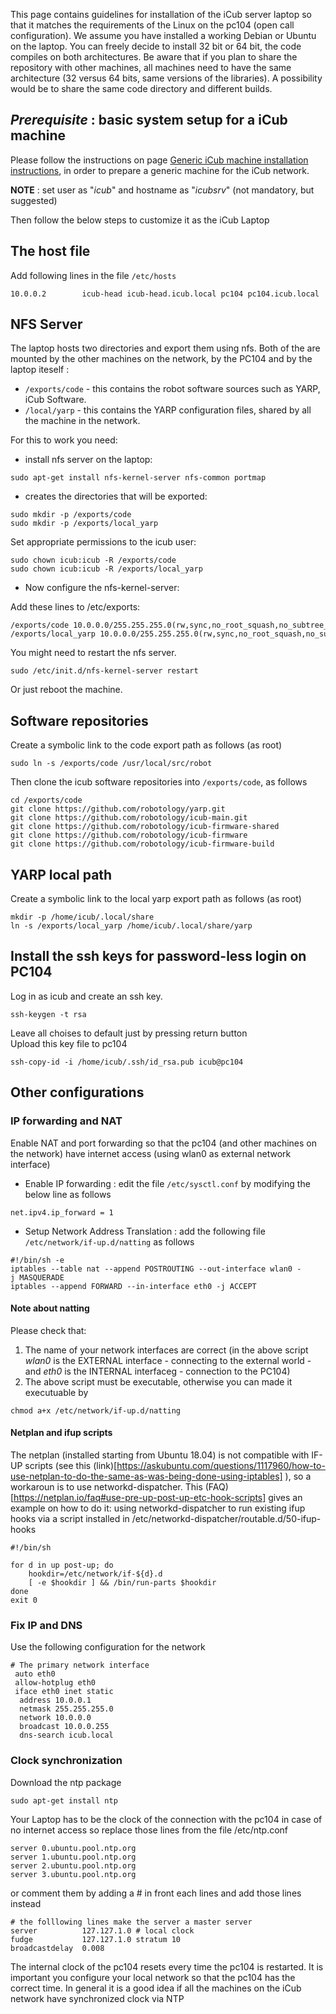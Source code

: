 This page contains guidelines for installation of the iCub server laptop so that it matches the requirements of the Linux on the pc104 (open call configuration).
We assume you have installed a working Debian or Ubuntu on the laptop.
You can freely decide to install 32 bit or 64 bit, the code compiles on both architectures. Be aware that if you plan to share the repository with other machines, all machines need to have the same architecture (32 versus 64 bits, same versions of the libraries). A possibility would be to share the same code directory and different builds.

*Prerequisite* : basic system setup for a iCub machine
------------------------------------------------------

Please follow the instructions on page [Generic iCub machine installation instructions](generic-machine.md), in order to prepare a generic machine for the iCub network.

**NOTE** : set user as "*icub*" and hostname as "*icubsrv*" (not mandatory, but suggested)

Then follow the below steps to customize it as the iCub Laptop

The host file
-------------

Add following lines in the file `/etc/hosts`

```
10.0.0.2        icub-head icub-head.icub.local pc104 pc104.icub.local
```

NFS Server
----------

The laptop hosts two directories and export them using nfs. Both of the are mounted by the other machines on the network, by the PC104 and by the laptop iteself :

-   `/exports/code` - this contains the robot software sources such as
    YARP, iCub Software.
-   `/local/yarp` - this contains the YARP configuration files, shared by all the machine in the network.

For this to work you need:

-   install nfs server on the laptop:

```
sudo apt-get install nfs-kernel-server nfs-common portmap
```

-   creates the directories that will be exported:

```
sudo mkdir -p /exports/code
sudo mkdir -p /exports/local_yarp
```

Set appropriate permissions to the icub user:

```
sudo chown icub:icub -R /exports/code
sudo chown icub:icub -R /exports/local_yarp
```

-   Now configure the nfs-kernel-server:

Add these lines to /etc/exports:

```
/exports/code 10.0.0.0/255.255.255.0(rw,sync,no_root_squash,no_subtree_check)
/exports/local_yarp 10.0.0.0/255.255.255.0(rw,sync,no_root_squash,no_subtree_check)
```

You might need to restart the nfs server.

```
sudo /etc/init.d/nfs-kernel-server restart
```

Or just reboot the machine.

Software repositories
---------------------

Create a symbolic link to the code export path as follows (as root)

```
sudo ln -s /exports/code /usr/local/src/robot
```

Then clone the icub software repositories into `/exports/code`, as follows

```
cd /exports/code
git clone https://github.com/robotology/yarp.git
git clone https://github.com/robotology/icub-main.git
git clone https://github.com/robotology/icub-firmware-shared
git clone https://github.com/robotology/icub-firmware
git clone https://github.com/robotology/icub-firmware-build
```

YARP local path
---------------

Create a symbolic link to the local yarp export path as follows (as
root)

```
mkdir -p /home/icub/.local/share
ln -s /exports/local_yarp /home/icub/.local/share/yarp
```

Install the ssh keys for password-less login on PC104
-----------------------------------------------------

Log in as icub and create an ssh key.

```
ssh-keygen -t rsa
```

Leave all choises to default just by pressing return button\
Upload this key file to pc104

```
ssh-copy-id -i /home/icub/.ssh/id_rsa.pub icub@pc104
```

Other configurations
--------------------

### IP forwarding and NAT

Enable NAT and port forwarding so that the pc104 (and other machines on the network) have internet access (using wlan0 as external network
interface)

- Enable IP forwarding : edit the file `/etc/sysctl.conf` by modifying the below line as follows

```
net.ipv4.ip_forward = 1
```

- Setup Network Address Translation : add the following file `/etc/network/if-up.d/natting` as follows

```
#!/bin/sh -e
iptables --table nat --append POSTROUTING --out-interface wlan0 -j MASQUERADE
iptables --append FORWARD --in-interface eth0 -j ACCEPT
```

#### Note about natting

Please check that:

1.  The name of your network interfaces are correct (in the above script
    *wlan0* is the EXTERNAL interface - connecting to the external
    world - and *eth0* is the INTERNAL interfaceg - connection to the
    PC104)
2.  The above script must be executable, otherwise you can made it
    executuable by
```
chmod a+x /etc/network/if-up.d/natting
```

#### Netplan and ifup scripts

The netplan (installed starting from Ubuntu 18.04) is not compatible with IF-UP scripts (see this (link)[https://askubuntu.com/questions/1117960/how-to-use-netplan-to-do-the-same-as-was-being-done-using-iptables] ), so a workaroun  is to use networkd-dispatcher. This (FAQ)[https://netplan.io/faq#use-pre-up-post-up-etc-hook-scripts] gives an example on how to do it: using networkd-dispatcher to run existing ifup hooks via a script installed in /etc/networkd-dispatcher/routable.d/50-ifup-hooks

```
#!/bin/sh

for d in up post-up; do
    hookdir=/etc/network/if-${d}.d
    [ -e $hookdir ] && /bin/run-parts $hookdir
done
exit 0
```

### Fix IP and DNS

Use the following configuration for the network

```
# The primary network interface
 auto eth0
 allow-hotplug eth0
 iface eth0 inet static
  address 10.0.0.1
  netmask 255.255.255.0
  network 10.0.0.0
  broadcast 10.0.0.255
  dns-search icub.local
```

### Clock synchronization

Download the ntp package
```
sudo apt-get install ntp
```

Your Laptop has to be the clock of the connection with the pc104 in case of no internet access so replace those lines from the file /etc/ntp.conf
```
server 0.ubuntu.pool.ntp.org
server 1.ubuntu.pool.ntp.org
server 2.ubuntu.pool.ntp.org
server 3.ubuntu.pool.ntp.org
```

or comment them by adding a # in front each lines and add those lines instead

```
# the folllowing lines make the server a master server
server          127.127.1.0 # local clock
fudge           127.127.1.0 stratum 10
broadcastdelay  0.008
```

The internal clock of the pc104 resets every time the pc104 is restarted. It is important you configure your local network so that the pc104 has the correct time. In general it is a good idea if all the machines on the iCub network have synchronized clock via NTP
